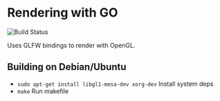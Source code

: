 # Rendering with GO

![Build Status](https://github.com/Saggre/gogogo/workflows/Build%20release/badge.svg?style=flat-square)

Uses GLFW bindings to render with OpenGL.

## Building on Debian/Ubuntu

- `sudo apt-get install libgl1-mesa-dev xorg-dev` Install system deps
- `make` Run makefile
